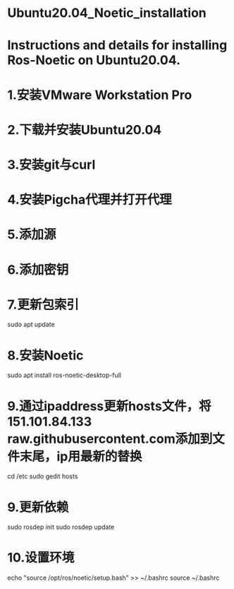 # Ubuntu20.04_Noetic_installation
# Instructions and details for installing Ros-Noetic on Ubuntu20.04.

# 1.安装VMware Workstation Pro

# 2.下载并安装Ubuntu20.04

# 3.安装git与curl

# 4.安装Pigcha代理并打开代理

# 5.添加源

# 6.添加密钥

# 7.更新包索引
sudo apt update

# 8.安装Noetic
sudo apt install ros-noetic-desktop-full

# 9.通过ipaddress更新hosts文件，将151.101.84.133 raw.githubusercontent.com添加到文件末尾，ip用最新的替换
cd /etc
sudo gedit hosts

# 9.更新依赖
sudo rosdep init
sudo rosdep update

# 10.设置环境
echo "source /opt/ros/noetic/setup.bash" >> ~/.bashrc
source ~/.bashrc
